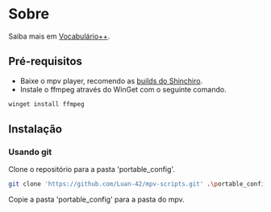 # Sobre
Saiba mais em [Vocabulário++](https://luan-42.github.io/vocabulario-landing-page/).

## Pré-requisitos

* Baixe o mpv player, recomendo as [builds do Shinchiro](https://sourceforge.net/projects/mpv-player-windows/files/).
* Instale o ffmpeg através do WinGet com o seguinte comando.

```sh
winget install ffmpeg
```

## Instalação

### Usando git

Clone o repositório para a pasta 'portable_config'.

```sh
git clone 'https://github.com/Luan-42/mpv-scripts.git' .\portable_config
```
Copie a pasta 'portable_config' para a pasta do mpv.
